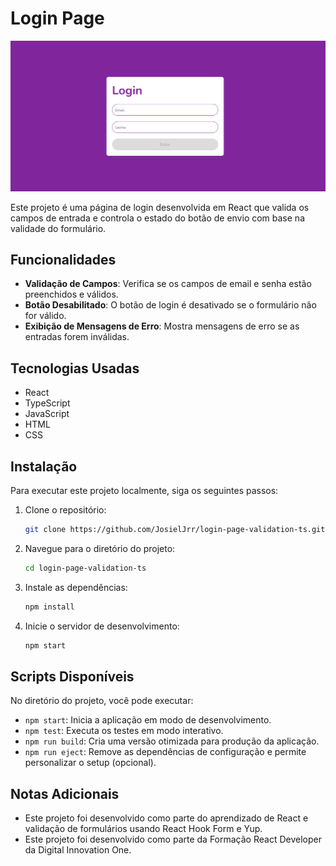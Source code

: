 # Login Page

<div align="center">
  <img src="src/assets/loginPage.PNG" alt="Interface da Página de Login" width=600px>
</div>

Este projeto é uma página de login desenvolvida em React que valida os campos de entrada e controla o estado do botão de envio com base na validade do formulário.

## Funcionalidades

- **Validação de Campos**: Verifica se os campos de email e senha estão preenchidos e válidos.
- **Botão Desabilitado**: O botão de login é desativado se o formulário não for válido.
- **Exibição de Mensagens de Erro**: Mostra mensagens de erro se as entradas forem inválidas.

## Tecnologias Usadas

- React
- TypeScript
- JavaScript
- HTML
- CSS

## Instalação

Para executar este projeto localmente, siga os seguintes passos:

1. Clone o repositório:
    ```bash
    git clone https://github.com/JosielJrr/login-page-validation-ts.git
    ```
2. Navegue para o diretório do projeto:
    ```bash
    cd login-page-validation-ts
    ```
3. Instale as dependências:
    ```bash
    npm install
    ```
4. Inicie o servidor de desenvolvimento:
    ```bash
    npm start
    ```

## Scripts Disponíveis

No diretório do projeto, você pode executar:

- `npm start`: Inicia a aplicação em modo de desenvolvimento.
- `npm test`: Executa os testes em modo interativo.
- `npm run build`: Cria uma versão otimizada para produção da aplicação.
- `npm run eject`: Remove as dependências de configuração e permite personalizar o setup (opcional).

## Notas Adicionais

- Este projeto foi desenvolvido como parte do aprendizado de React e validação de formulários usando React Hook Form e Yup.
- Este projeto foi desenvolvido como parte da Formação React Developer da Digital Innovation One.

